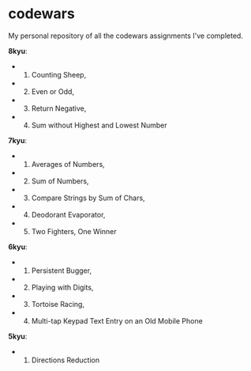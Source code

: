 # codewars
My personal repository of all the codewars assignments I've completed.

**8kyu**:
- 1. Counting Sheep,
- 2. Even or Odd,
- 3. Return Negative,
- 4. Sum without Highest and Lowest Number

**7kyu**:
- 1. Averages of Numbers,
- 2. Sum of Numbers,
- 3. Compare Strings by Sum of Chars,
- 4. Deodorant Evaporator,
- 5. Two Fighters, One Winner

**6kyu**:
- 1. Persistent Bugger,
- 2. Playing with Digits,
- 3. Tortoise Racing,
- 4. Multi-tap Keypad Text Entry on an Old Mobile Phone

**5kyu**:
- 1. Directions Reduction
